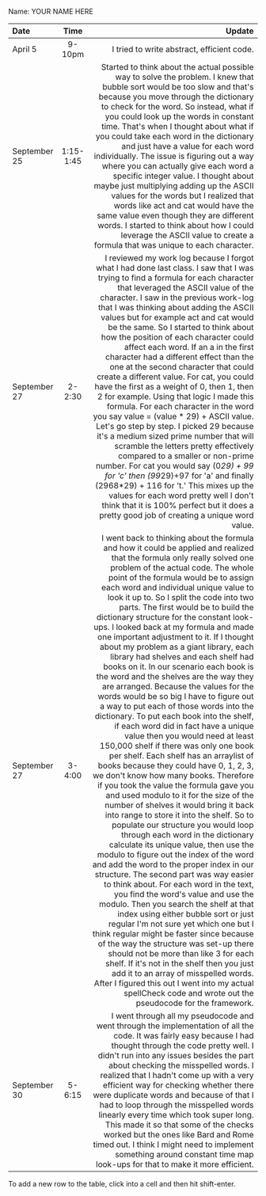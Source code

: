 Name: YOUR NAME HERE

| Date         |   Time    |                                                                                                                                                                                                                                                                                                                                                                                                                                                                                                                                                                                                                                                                                                                                                                                                                                                                                                                                                                                                                                                                                                                                                                                                                                                                                                                                                                                                                                                                                                                                                                                                                                                                                                                                                                                                                                                                                                                                                                                                                                             Update |
|:-------------|:---------:|---------------------------------------------------------------------------------------------------------------------------------------------------------------------------------------------------------------------------------------------------------------------------------------------------------------------------------------------------------------------------------------------------------------------------------------------------------------------------------------------------------------------------------------------------------------------------------------------------------------------------------------------------------------------------------------------------------------------------------------------------------------------------------------------------------------------------------------------------------------------------------------------------------------------------------------------------------------------------------------------------------------------------------------------------------------------------------------------------------------------------------------------------------------------------------------------------------------------------------------------------------------------------------------------------------------------------------------------------------------------------------------------------------------------------------------------------------------------------------------------------------------------------------------------------------------------------------------------------------------------------------------------------------------------------------------------------------------------------------------------------------------------------------------------------------------------------------------------------------------------------------------------------------------------------------------------------------------------------------------------------------------------------------------------------:|
| April 5      |  9-10pm   |                                                                                                                                                                                                                                                                                                                                                                                                                                                                                                                                                                                                                                                                                                                                                                                                                                                                                                                                                                                                                                                                                                                                                                                                                                                                                                                                                                                                                                                                                                                                                                                                                                                                                                                                                                                                                                                                                                                                                                                                         I tried to write abstract, efficient code. |
| September 25 | 1:15-1:45 |                                                                                                                                                                                                                                                                                                                                                                                                                                                                                                                                                                                                                                                                                                                                                                                                                                                                                                                                                                                                                                                                                                                                                                                                                                        Started to think about the actual possible way to solve the problem. I knew that bubble sort would be too slow and that's because you move through the dictionary to check for the word. So instead, what if you could look up the words in constant time. That's when I thought about what if you could take each word in the dictionary and just have a value for each word individually. The issue is figuring out a way where you can actually give each word a specific integer value. I thought about maybe just multiplying adding up the ASCII values for the words but I realized that words like act and cat would have the same value even though they are different words. I started to think about how I could leverage the ASCII value to create a formula that was unique to each character. |
| September 27 |  2-2:30   |                                                                                                                                                                                                                                                                                                                                                                                                                                                                                                                                                                                                                                                                                                                                                                                                                                                                  I reviewed my work log because I forgot what I had done last class. I saw that I was trying to find a formula for each character that leveraged the ASCII value of the character. I saw in the previous work-log that I was thinking about adding the ASCII values but for example act and cat would be the same. So I started to think about how the position of each character could affect each word. If an a in the first character had a different effect than the one at the second character that could create a different value. For cat, you could have the first as a weight of 0, then 1, then 2 for example. Using that logic I made this formula. For each character in the word you say value = (value * 29) + ASCII value. Let's go step by step. I picked 29 because it's a medium sized prime number that will scramble the letters pretty effectively compared to a smaller or non-prime number. For cat you would say (0*29) + 99 for 'c' then (99*29)+97 for 'a' and finally (2968*29) + 116 for 't.' This mixes up the values for each word pretty well I don't think that it is 100% perfect but it does a pretty good job of creating a unique word value. |
| September 27 |  3-4:00   | I went back to thinking about the formula and how it could be applied and realized that the formula only really solved one problem of the actual code. The whole point of the formula would be to assign each word and individual unique value to look it up to. So I split the code into two parts. The first would be to build the dictionary structure for the constant look-ups. I looked back at my formula and made one important adjustment to it. If I thought about my problem as a giant library, each library had shelves and each shelf had books on it. In our scenario each book is the word and the shelves are the way they are arranged. Because the values for the words would be so big I have to figure out a way to put each of those words into the dictionary. To put each book into the shelf, if each word did in fact have a unique value then you would need at least 150,000 shelf if there was only one book per shelf. Each shelf has an arraylist of books because they could have 0, 1, 2, 3, we don't know how many books. Therefore if you took the value the formula gave you and used modulo to it for the size of the number of shelves it would bring it back into range to store it into the shelf. So to populate our structure you would loop through each word in the dictionary calculate its unique value, then use the modulo to figure out the index of the word and add the word to the proper index in our structure. The second part was way easier to think about. For each word in the text, you find the word's value and use the modulo. Then you search the shelf at that index using either bubble sort or just regular I'm not sure yet which one but I think regular might be faster since because of the way the structure was set-up there should not be more than like 3 for each shelf. If it's not in the shelf then you just add it to an array of misspelled words. After I figured this out I went into my actual spellCheck code and wrote out the pseudocode for the framework. |
| September 30 |  5-6:15   |                                                                                                                                                                                                                                                                                                                                                                                                                                                                                                                                                                                                                                                                                                                                                                                                                                                                                                                                                                                                                                                                                                                                                                                                                                                                                                                                                                   I went through all my pseudocode and went through the implementation of all the code. It was fairly easy because I had thought through the code pretty well. I didn't run into any issues besides the part about checking the misspelled words. I realized that I hadn't come up with a very efficient way for checking whether there were duplicate words and because of that I had to loop through the misspelled words linearly every time which took super long. This made it so that some of the checks worked but the ones like Bard and Rome timed out. I think I might need to implement something around constant time map look-ups for that to make it more efficient. |


To add a new row to the table, click into a cell and then hit shift-enter.